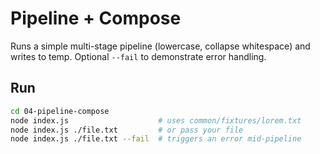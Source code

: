# Pipeline + Compose

Runs a simple multi-stage pipeline (lowercase, collapse whitespace) and writes to temp. Optional `--fail` to demonstrate error handling.

## Run

```bash
cd 04-pipeline-compose
node index.js                    # uses common/fixtures/lorem.txt
node index.js ./file.txt         # or pass your file
node index.js ./file.txt --fail  # triggers an error mid-pipeline
```

